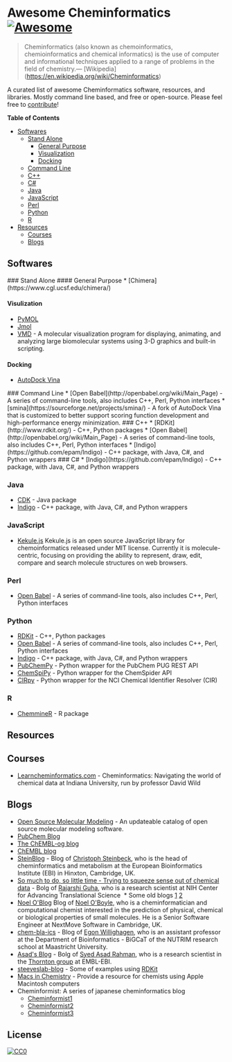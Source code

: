 Awesome Cheminformatics[![Awesome](https://cdn.rawgit.com/sindresorhus/awesome/d7305f38d29fed78fa85652e3a63e154dd8e8829/media/badge.svg)](https://github.com/sindresorhus/awesome)
======================

> Cheminformatics (also known as chemoinformatics, chemioinformatics and chemical informatics) is the use of computer and informational techniques applied to a range of problems in the field of chemistry.— [Wikipedia]
(https://en.wikipedia.org/wiki/Cheminformatics)

A curated list of awesome Cheminformatics software, resources, and libraries. Mostly command line based, and free or open-source. Please feel free to [contribute](CONTRIBUTING.md)!

**Table of Contents**
<!-- START doctoc generated TOC please keep comment here to allow auto update -->
<!-- DON'T EDIT THIS SECTION, INSTEAD RE-RUN doctoc TO UPDATE -->
* [Softwares](#softwares)
  * [Stand Alone](#stand-alone)
    * [General Purpose](#general-purpose)
    * [Visualization](#visualization)
    * [Docking](#docking)
  * [Command Line](#command-line)
  * [C++](#cpp)
  * [C#](#c-sharp)
  * [Java](#java)
  * [JavaScript](#javascript)
  * [Perl](#perl)
  * [Python](#python)
  * [R](#r)
* [Resources](#resources)
  * [Courses](#courses)
  * [Blogs](#blogs)

## Softwares

<a name="stand-alone"/>
### Stand Alone

<a name="general-purpose"/>
#### General Purpose
* [Chimera](https://www.cgl.ucsf.edu/chimera/) 

#### Visulization
* [PyMOL](https://www.pymol.org/)
* [Jmol](http://jmol.sourceforge.net/)
* [VMD](http://www.ks.uiuc.edu/Research/vmd/) - A molecular visualization program for displaying, animating, and analyzing large biomolecular systems using 3-D graphics and built-in scripting.

#### Docking
* [AutoDock Vina](http://vina.scripps.edu/)


<a name="command-line"/>
### Command Line
* [Open Babel](http://openbabel.org/wiki/Main_Page) - A series of command-line tools, also includes C++, Perl, Python interfaces
* [smina](https://sourceforge.net/projects/smina/) - A fork of AutoDock Vina that is customized to better support scoring function development and high-performance energy minimization. 

<a name="cpp"/>
### C++
* [RDKit](http://www.rdkit.org/) - C++, Python packages
* [Open Babel](http://openbabel.org/wiki/Main_Page) - A series of command-line tools, also includes C++, Perl, Python interfaces
* [Indigo](https://github.com/epam/Indigo) - C++ package, with Java, C#, and Python wrappers

<a name="c-sharp" />
### C#
* [Indigo](https://github.com/epam/Indigo) - C++ package, with Java, C#, and Python wrappers

### Java
* [CDK](https://sourceforge.net/projects/cdk/) - Java package
* [Indigo](https://github.com/epam/Indigo) - C++ package, with Java, C#, and Python wrappers

### JavaScript
* [Kekule.js](http://partridgejiang.github.io/Kekule.js/) Kekule.js is an open source JavaScript library for chemoinformatics released under MIT license. Currently it is molecule-centric, focusing on providing the ability to represent, draw, edit, compare and search molecule structures on web browsers.

### Perl
* [Open Babel](http://openbabel.org/wiki/Main_Page) - A series of command-line tools, also includes C++, Perl, Python interfaces

### Python
* [RDKit](http://www.rdkit.org/) - C++, Python packages 
* [Open Babel](http://openbabel.org/wiki/Main_Page) - A series of command-line tools, also includes C++, Perl, Python interfaces
* [Indigo](https://github.com/epam/Indigo) - C++ package, with Java, C#, and Python wrappers
* [PubChemPy](http://pubchempy.readthedocs.io) - Python wrapper for the PubChem PUG REST API
* [ChemSpiPy](http://chemspipy.readthedocs.org) - Python wrapper for the ChemSpider API
* [CIRpy](http://cirpy.readthedocs.org/) - Python wrapper for the NCI Chemical Identifier Resolver (CIR)

### R
* [ChemmineR](https://www.bioconductor.org/packages/release/bioc/vignettes/ChemmineR/inst/doc/ChemmineR.html) - R package


## Resources


## Courses
* [Learncheminformatics.com](http://learncheminformatics.com/) - Cheminformatics: Navigating the world of chemical data at Indiana University, run by professor David Wild

## Blogs
* [Open Source Molecular Modeling](https://opensourcemolecularmodeling.github.io/) - An updateable catalog of open source molecular modeling software.
* [PubChem Blog](https://pubchemblog.ncbi.nlm.nih.gov/)
* [The ChEMBL-og blog](http://chembl.blogspot.tw/)
* [ChEMBL blog](http://chembl.github.io/)
* [SteinBlog](http://www.steinbeck-molecular.de/steinblog/) - Blog of [Christoph Steinbeck](http://www.steinbeck-molecular.de/steinblog/index.php/about/), who is the head of cheminformatics and metabolism at the European Bioinformatics Institute (EBI) in Hinxton, Cambridge, UK.
* [So much to do, so little time - Trying to squeeze sense out of chemical data](http://blog.rguha.net/) - Bolg of [Rajarshi Guha](http://blog.rguha.net/?page_id=8), who is a research scientist at NIH Center for Advancing Translational Science
  * Some old blogs [1](https://rguha.wordpress.com/) [2](http://www.rguha.net/index.html)
* [Noel O'Blog](http://baoilleach.blogspot.tw/) Blog of [Noel O'Boyle](http://www.redbrick.dcu.ie/~noel/), who is a cheminformatician and computational chemist interested in the prediction of physical, chemical or biological properties of small molecules. He is a Senior Software Engineer at NextMove Software in Cambridge, UK.
* [chem-bla-ics](http://chem-bla-ics.blogspot.tw/) - Blog of [Egon Willighagen](http://egonw.github.io/), who is an assistant professor at the Department of Bioinformatics - BiGCaT of the NUTRIM research school at Maastricht University.
* [Asad's Blog](https://chembioinfo.com/) - Bolg of [Syed Asad Rahman](https://chembioinfo.com/cv/), who is a research scientist in the [Thornton group](http://www.ebi.ac.uk/research/thornton) at EMBL-EBI.
* [steeveslab-blog](http://asteeves.github.io/) - Some of examples using [RDKit](http://www.rdkit.org/)
* [Macs in Chemistry](http://www.macinchem.org/) - Provide a resource for chemists using Apple Macintosh computers
* Cheminformist: A series of japanese cheminformatics blog
  * [Cheminformist1](http://cheminformist1.itmol.com/)
  * [Cheminformist2](http://cheminformist2.itmol.com/)
  * [Cheminformist3](http://cheminformist.itmol.com/TEST/)



## License

[![CC0](http://mirrors.creativecommons.org/presskit/buttons/88x31/svg/cc-zero.svg)](https://creativecommons.org/publicdomain/zero/1.0/)
